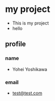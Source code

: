 # my project
- This is my project
- hello

## profile
### name
- Yohei Yoshikawa

### email
- test@test.com